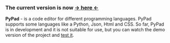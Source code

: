 <h3><b>The current version is now <a href="https://github.com/chebupelka8/PyPad-v2">-> here <-</a></b></h3>

<b>PyPad</b> - is a code editor for different programming languages. 
PyPad supports some languages like a Python, Json, Html and CSS. So far, PyPad is in development and it is not suitable for use, but you can watch the demo version of the project and  <a href="https://github.com/chebupelka8/PyPad-v.2/releases/tag/v0.2.1">test it</a>.
